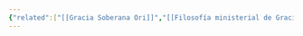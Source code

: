 ```yaml
---
{"related":["[[Gracia Soberana Ori]]","[[Filosofía ministerial de Gracia Soberana Orizaba]]"],"tags":["Ministerial/Principios"],"dg-publish":true,"permalink":"/convicciones-centrales/ministerial/desarrollo-paulatino-de-otros-ministerios-en-gracia-soberana-orizaba/","dgPassFrontmatter":true}
---
```


